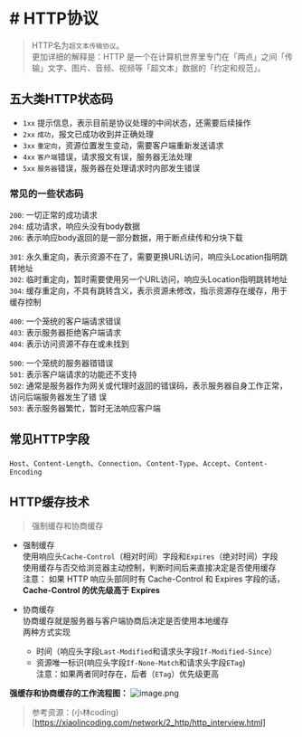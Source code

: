 # # HTTP协议

> HTTP名为`超文本传输协议`。  
> 更加详细的解释是：HTTP 是一个在计算机世界里专门在「两点」之间「传输」文字、图片、音频、视频等「超文本」数据的「约定和规范」。

## 五大类HTTP状态码
- `1xx` 提示信息，表示目前是协议处理的中间状态，还需要后续操作  
- `2xx` `成功`，报文已成功收到并正确处理  
- `3xx` `重定向`，资源位置发生变动，需要客户端重新发送请求
- `4xx` `客户端`错误，请求报文有误，服务器无法处理
- `5xx` `服务器`错误，服务器在处理请求时内部发生错误


### 常见的一些状态码

`200`: 一切正常的成功请求  
`204`: 成功请求，响应头没有body数据  
`206`: 表示响应body返回的是一部分数据，用于断点续传和分块下载  

`301`: 永久重定向，表示资源不在了，需要更换URL访问，响应头Location指明跳转地址  
`302`: 临时重定向，暂时需要使用另一个URL访问，响应头Location指明跳转地址   
`304`: 缓存重定向，不具有跳转含义，表示资源未修改，指示资源存在缓存，用于缓存控制

`400`: 一个笼统的客户端请求错误  
`403`: 表示服务器拒绝客户端请求  
`404`: 表示访问资源不存在或未找到

`500`: 一个笼统的服务器错错误  
`501`: 表示客户端请求的功能还不支持  
`502`: 通常是服务器作为网关或代理时返回的错误码，表示服务器自身工作正常，访问后端服务器发生了错  误  
`503`: 表示服务器繁忙，暂时无法响应客户端

## 常见HTTP字段
`Host`、`Content-Length`、`Connection`、`Content-Type`、`Accept`、`Content-Encoding`

## HTTP缓存技术
> 强制缓存和协商缓存
- 强制缓存  
    使用响应头`Cache-Control`（相对时间）字段和`Expires`（绝对时间）字段  
    使用缓存与否交给浏览器主动控制，判断时间后来直接决定是否使用缓存  
    注意： 如果 HTTP 响应头部同时有 Cache-Control 和 Expires 字段的话，**Cache-Control 的优先级高于 Expires**

- 协商缓存  
协商缓存就是服务器与客户端协商后决定是否使用本地缓存  
两种方式实现
    - 时间（响应头字段`Last-Modified`和请求头字段`If-Modified-Since`）
    - 资源唯一标识(响应头字段`If-None-Match`和请求头字段`ETag`)  
注意：如果两者同时存在，后者（`ETag`）优先级更高

**强缓存和协商缓存的工作流程图：**
![image.png](https://p9-juejin.byteimg.com/tos-cn-i-k3u1fbpfcp/6646e7a3f5f84e9ba6883dd6613b51e6~tplv-k3u1fbpfcp-watermark.image?)
  


> 参考资源：(小林coding)[https://xiaolincoding.com/network/2_http/http_interview.html]